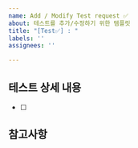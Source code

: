 ```yaml
---
name: Add / Modify Test request ✅
about: 테스트를 추가/수정하기 위한 템플릿
title: "[Test✅] : "
labels: ''
assignees: ''

---
```


## 테스트 상세 내용
- [ ] 

## 참고사항
